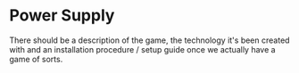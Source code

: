 # Power Supply

There should be a description of the game, the technology it's been created
with and an installation procedure / setup guide once we actually have a game
of sorts.

